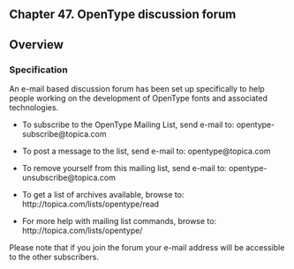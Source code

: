 <div xmlns="http://www.w3.org/1999/xhtml" role="" class="chapter"><div class="titlepage"><div><div><h2 class="title"><a name="chapter.discussion_forum"></a>Chapter 47. OpenType discussion forum</h2></div></div></div><div role="fragment" class="section"><div class="titlepage"><div><div><h2 class="title" style="clear: both"><a name="idm114626714480"></a>Overview</h2></div></div></div><div role="specification" class="section"><div class="titlepage"><div><div><h3 class="title"><a name="section.47.1.1"></a>Specification</h3></div></div></div><p role="">An e-mail based discussion forum has been set up
	  specifically to help people working on the development of
	  OpenType fonts and associated technologies.</p><div role="" class="itemizedlist"><ul class="itemizedlist" style="list-style-type: disc; "><li role="" class="listitem"><p role="">To subscribe to the OpenType Mailing List, send
	      e-mail to: opentype-subscribe@topica.com</p></li><li role="" class="listitem"><p role="">To post a message to the list, send e-mail to:
	    opentype@topica.com</p></li><li role="" class="listitem"><p role="">To remove yourself from this mailing list, send
	    e-mail to: opentype-unsubscribe@topica.com</p></li><li role="" class="listitem"><p role="">To get a list of archives available, browse to:
	    http://topica.com/lists/opentype/read</p></li><li role="" class="listitem"><p role="">For more help with mailing list commands, browse to:
	    http://topica.com/lists/opentype/</p></li></ul></div><p role="">Please note that if you join the forum your e-mail
	  address will be accessible to the other subscribers.</p></div></div></div>